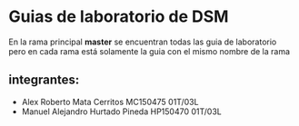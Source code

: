 # Guias de laboratorio de DSM
En la rama principal **master** se encuentran todas las guia de laboratorio pero en cada rama está solamente la guia con el mismo nombre de la rama

## integrantes: 
* Alex Roberto Mata Cerritos MC150475 01T/03L
* Manuel Alejandro Hurtado Pineda HP150470 01T/03L
